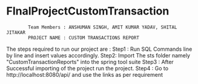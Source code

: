 # FInalProjectCustomTransaction


			Team Members : ANSHUMAN SINGH, AMIT KUMAR YADAV, SHITAL JITAKAR
			PROJECT NAME : CUSTOM TRANSACTIONS REPORT

The steps required to run our project are :
Step1 : Run SQL Commands line by line and insert values accordingly.
Step2: Import The sts folder namely "CustomTransactionReports" into the spring tool suite
Step3 : After Successful importing of the project run the project.
Step4 : Go to http://localhost:8080/api/ and use the links as per requirement